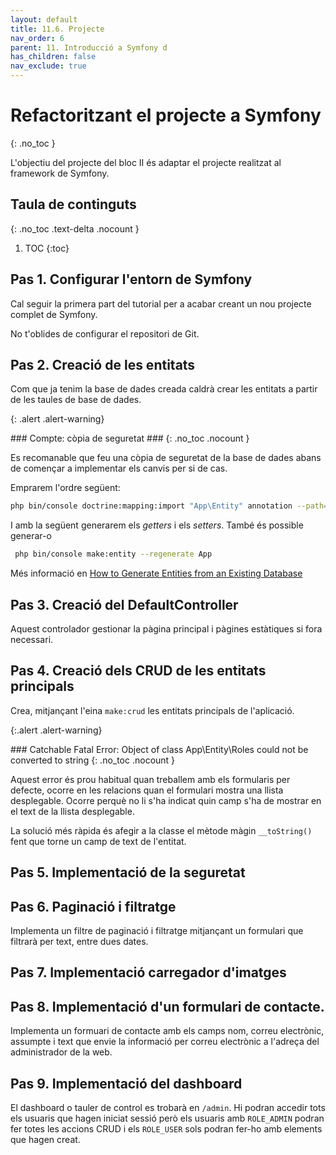 ```yaml
---
layout: default
title: 11.6. Projecte
nav_order: 6
parent: 11. Introducció a Symfony d
has_children: false
nav_exclude: true
---
```

# Refactoritzant el projecte a Symfony #
{: .no_toc }

L'objectiu del projecte del bloc II és adaptar el projecte realitzat al framework de Symfony.

## Taula de continguts
{: .no_toc .text-delta  .nocount }

1. TOC
{:toc}

## Pas 1. Configurar l'entorn de Symfony

Cal seguir la primera part del tutorial per a acabar creant un nou projecte complet de Symfony.

No t'oblides de configurar el repositori de Git.

## Pas 2. Creació de les entitats

Com que ja tenim la base de dades creada caldrà crear les entitats a partir de les taules de base de dades.

{: .alert .alert-warning}
<div markdown="1">
### Compte: còpia de seguretat ###
{: .no_toc   .nocount }


Es recomanable que feu una còpia de seguretat de la base de dades abans de començar a implementar els canvis per si de cas.
</div>

Emprarem l'ordre següent:

```bash
php bin/console doctrine:mapping:import "App\Entity" annotation --path=src/Entity
```

I amb la següent generarem els _getters_ i els _setters_. També és possible generar-o

```bash
 php bin/console make:entity --regenerate App
```

Més informació en [How to Generate Entities from an Existing Database](https://symfony.com/doc/current/doctrine/reverse_engineering.html)

## Pas 3. Creació del DefaultController

Aquest controlador gestionar la pàgina principal i pàgines estàtiques si fora necessari.

## Pas 4. Creació dels CRUD de les entitats principals

Crea, mitjançant l'eina `make:crud` les entitats principals de l'aplicació.

{:.alert .alert-warning}
<div markdown="1">
### Catchable Fatal Error: Object of class App\Entity\Roles could not be converted to string
{: .no_toc   .nocount }

Aquest error és prou habitual quan treballem amb els formularis per defecte, ocorre en les relacions quan el formulari mostra una llista desplegable. Ocorre perquè no li s'ha indicat quin camp s'ha de mostrar en el text de la llista desplegable.

La solució més ràpida és afegir a la classe el mètode màgin `__toString()` fent que torne un camp de text de l'entitat.
</div>

## Pas 5. Implementació de la seguretat

## Pas 6. Paginació i filtratge

Implementa un filtre de paginació i filtratge mitjançant un formulari que filtrarà per text, entre dues dates.

## Pas 7. Implementació carregador d'imatges

## Pas 8. Implementació d'un formulari de contacte.

Implementa un formuari de contacte amb els camps nom, correu electrònic, assumpte i text que envie la informació per correu electrònic a l'adreça del administrador de la web.

## Pas 9. Implementació del dashboard

El dashboard o tauler de control es trobarà en `/admin`. Hi podran accedir tots els usuaris que hagen iniciat sessió però els usuaris amb `ROLE_ADMIN` podran fer totes les accions CRUD i els `ROLE_USER` sols podran fer-ho amb elements que hagen creat.

